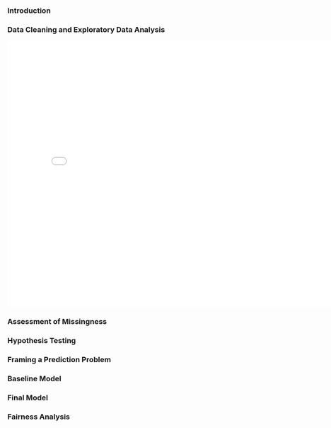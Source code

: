 <body>
  <h3>Introduction</h3>
  <h3>Data Cleaning and Exploratory Data Analysis</h3>
  <iframe
    src="League-of-Legends-Data-Project\plots\plot_1.html"
    width="800"
    height="600"
    frameborder="0"
></iframe>

  <h3>Assessment of Missingness</h3>
  <h3>Hypothesis Testing</h3>
  <h3>Framing a Prediction Problem</h3>
  <h3>Baseline Model</h3>
  <h3>Final Model</h3>
  <h3>Fairness Analysis</h3>
</body>
